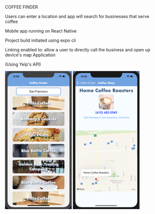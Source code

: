 COFFEE FINDER

Users can enter a location and app will search for businesses that serve coffee

Mobile app running on React Native

Project build initiated using expo cli

Linking enabled to: allow a user to directly call the business and open up device's map Application

(Using Yelp's API)

![Home Screen ](./CoffeeFinder/assets/HomeScreen1.png) ![Store Screen](./CoffeeFinder/assets/StoreScreen1.png)
